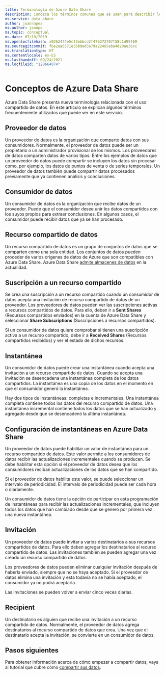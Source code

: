 ```yaml
---
title: Terminología de Azure Data Share
description: Conozca los términos comunes que se usan para describir los recursos empleados en Azure Data Share (proveedor de datos, consumidor de datos, recurso compartido de datos, suscripción a recurso compartido, instantánea, invitación, destinatario).
ms.service: data-share
author: joannapea
ms.author: joanpo
ms.topic: conceptual
ms.date: 07/10/2019
ms.openlocfilehash: a02624f4e5cf3ebbcd2f476372707f58c1d99f69
ms.sourcegitcommit: f6e2ea5571e35b9ed3a79a22485eba4d20ae36cc
ms.translationtype: HT
ms.contentlocale: es-ES
ms.lasthandoff: 09/24/2021
ms.locfileid: "128664074"
---
```

# <a name="azure-data-share-concepts"></a>Conceptos de Azure Data Share 

Azure Data Share presenta nueva terminología relacionada con el uso compartido de datos. En este artículo se explican algunos términos frecuentemente utilizados que puede ver en este servicio. 

## <a name="data-provider"></a>Proveedor de datos

Un proveedor de datos es la organización que comparte datos con sus consumidores. Normalmente, el proveedor de datos puede ser un propietario o un administrador provisional de los mismos. Los proveedores de datos comparten datos de varios tipos. Entre los ejemplos de datos que un proveedor de datos puede compartir se incluyen los datos sin procesar como, por ejemplo, los datos de puntos de venta o de series temporales. Un proveedor de datos también puede compartir datos procesados previamente que ya contienen análisis y conclusiones. 

## <a name="data-consumer"></a>Consumidor de datos 

Un consumidor de datos es la organización que recibe datos de un proveedor. Puede que el consumidor desee unir los datos compartidos con los suyos propios para extraer conclusiones. En algunos casos, el consumidor puede recibir datos que ya se han procesado. 

## <a name="data-share"></a>Recurso compartido de datos

Un recurso compartido de datos es un grupo de conjuntos de datos que se comparten como una sola entidad. Los conjuntos de datos pueden proceder de varios orígenes de datos de Azure que son compatibles con Azure Data Share. Azure Data Share [admite almacenes de datos](supported-data-stores.md#supported-data-stores) en la actualidad. 

## <a name="share-subscription"></a>Suscripción a un recurso compartido 

Se crea una suscripción a un recurso compartido cuando un consumidor de datos acepta una invitación de recurso compartido de datos de un proveedor. Los proveedores de datos pueden ver las suscripciones activas a recursos compartidos de datos. Para ello, deben ir a **Sent Shares** (Recursos compartidos enviados) en la cuenta de Azure Data Share y seleccionar **Share Subscriptions** (Suscripciones a recursos compartidos).

Si un consumidor de datos quiere comprobar si tienen una suscripción activa a un recurso compartido, debe ir a **Received Shares** (Recursos compartidos recibidos) y ver el estado de dichos recursos. 

## <a name="snapshot"></a>Instantánea

Un consumidor de datos puede crear una instantánea cuando acepta una invitación a un recurso compartido de datos. Cuando se acepta una invitación se desencadena una instantánea completa de los datos compartidos. La instantánea es una copia de los datos en el momento en que el consumidor generó la instantánea. 

Hay dos tipos de instantáneas: completas e incrementales. Una instantánea completa contiene todos los datos del recurso compartido de datos. Una instantánea incremental contiene todos los datos que se han actualizado y agregado desde que se desencadenó la última instantánea. 

## <a name="snapshot-settings-in-azure-data-share"></a>Configuración de instantáneas en Azure Data Share
 
Un proveedor de datos puede habilitar un valor de instantánea para un recurso compartido de datos. Este valor permite a los consumidores de datos recibir las actualizaciones incrementales cuando se producen. Se debe habilitar esta opción si el proveedor de datos desea que los consumidores reciban actualizaciones de los datos que se han compartido. 

Si el proveedor de datos habilita este valor, se puede seleccionar un intervalo de periodicidad. El intervalo de periodicidad puede ser cada hora o diariamente. 

Un consumidor de datos tiene la opción de participar en esta programación de instantáneas para recibir las actualizaciones incrementales, que incluyen todos los datos que han cambiado desde que se generó por primera vez una nueva instantánea. 

## <a name="invitation"></a>Invitación

Un proveedor de datos puede invitar a varios destinatarios a sus recursos compartidos de datos. Para ello deben agregar los destinatarios al recurso compartido de datos. Las invitaciones también se pueden agregar una vez creado un recurso compartido de datos. 

Los proveedores de datos pueden eliminar cualquier invitación después de haberla enviado, siempre que no se haya aceptado. Si el proveedor de datos elimina una invitación y esta todavía no se había aceptado, el consumidor ya no podrá aceptarla. 

Las invitaciones se pueden volver a enviar cinco veces diarias. 

## <a name="recipient"></a>Recipient

Un destinatario es alguien que recibe una invitación a un recurso compartido de datos. Normalmente, el proveedor de datos agrega destinatarios al recurso compartido de datos que crea. Una vez que el destinatario acepta la invitación, se convierte en un consumidor de datos.  

## <a name="next-steps"></a>Pasos siguientes

Para obtener información acerca de cómo empezar a compartir datos, vaya al tutorial que cubre cómo [compartir sus datos](share-your-data.md).
